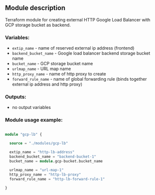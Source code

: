 ## Module description

Terraform module for creating external HTTP Google Load Balancer with GCP storage bucket as backend.

### Variables:
- `extip_name` - name of reserved external ip address (frontend)
- `backend_bucket_name` - Google load balancer backend storage bucket name
- `bucket_name` - GCP storage bucket name
- `urlmap_name` - URL map name
- `http_proxy_name` - name of http proxy to create
- `forward_rule_name` - name of global forwarding rule (binds together external ip address and http proxy)

### Outputs:
- no output variables

### Module usage example:

```terraform

module "gcp-lb" {
  
  source = "./modules/gcp-lb"

  extip_name = "http-lb-address"
  backend_bucket_name = "backend-bucket-1"
  bucket_name = module.gcp-bucket.bucket_name

  urlmap_name = "url-map-1"
  http_proxy_name = "http-lb-proxy"
  forward_rule_name = "http-lb-forward-rule-1"

}

```